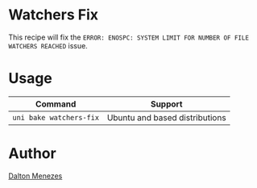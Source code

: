 # Watchers Fix

This recipe will fix the `ERROR: ENOSPC: SYSTEM LIMIT FOR NUMBER OF FILE WATCHERS REACHED` issue.

# Usage

| Command | Support |
| --- | --- |
| `uni bake watchers-fix` | Ubuntu and based distributions |

# Author

[Dalton Menezes](https://github.com/uni-linux/recipes/tree/master/src/daltonmenezes)
